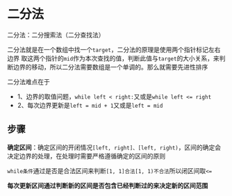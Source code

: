# 二分法

二分法：二分搜索法（二分查找法）

二分法就是在一个数组中找一个`target`，二分法的原理是使用两个指针标记左右边界
取这两个指针的`mid`作为本次查找的值，判断此值与`target`的大小关系，来判断边界的移动，所以二分法需要数组是一个单调的。那么就需要先进性排序

二分法难点在于

- 1、边界的取值问题，`while left < right:`又或是`while left <= right`
- 2、每次边界更新是`left = mid + 1`又或是`left = mid`


## 步骤

**确定区间**：确定区间的开闭情况`[left, right]、[left, right)`，区间的确定会决定边界的处理，在处理时需要严格遵循确定的区间的原则

`while条件`通过是否是合法区间来判断`[1, 1]合法[1, 1)不合法`所以闭区间取`<=`

**每次更新区间通过判断新的区间是否包含已经判断过的来决定新的区间范围**



